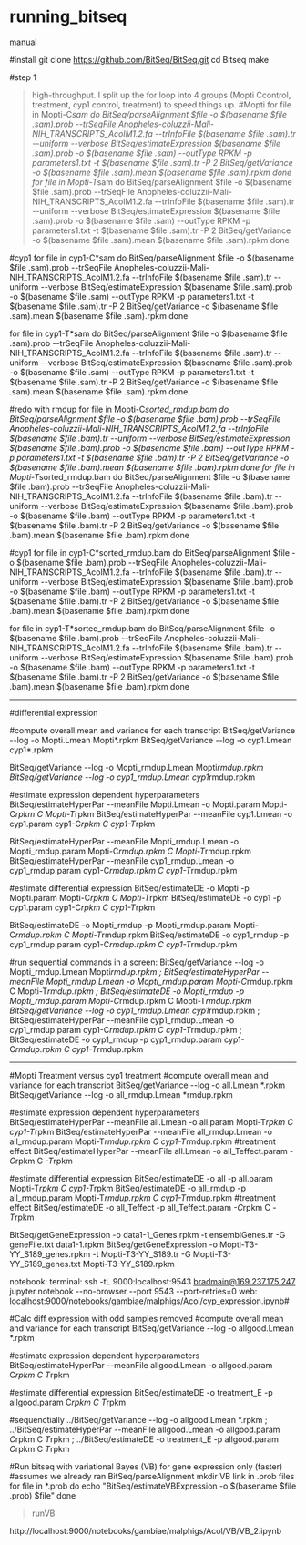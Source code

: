 # running_bitseq
[manual](http://bitseq.github.io/)

#install
git clone https://github.com/BitSeq/BitSeq.git
cd Bitseq
make

#step 1
>high-throughput. I split up the for loop into 4 groups (Mopti Ccontrol, treatment, cyp1 control, treatment) to speed things up.
#Mopti
for file in Mopti-C*sam
do
BitSeq/parseAlignment $file -o $(basename $file .sam).prob --trSeqFile Anopheles-coluzzii-Mali-NIH_TRANSCRIPTS_AcolM1.2.fa --trInfoFile $(basename $file .sam).tr --uniform --verbose
BitSeq/estimateExpression $(basename $file .sam).prob -o $(basename $file .sam) --outType RPKM -p parameters1.txt -t $(basename $file .sam).tr -P 2
BitSeq/getVariance -o $(basename $file .sam).mean $(basename $file .sam).rpkm
done
for file in Mopti-T*sam
do
BitSeq/parseAlignment $file -o $(basename $file .sam).prob --trSeqFile Anopheles-coluzzii-Mali-NIH_TRANSCRIPTS_AcolM1.2.fa --trInfoFile $(basename $file .sam).tr --uniform --verbose
BitSeq/estimateExpression $(basename $file .sam).prob -o $(basename $file .sam) --outType RPKM -p parameters1.txt -t $(basename $file .sam).tr -P 2
BitSeq/getVariance -o $(basename $file .sam).mean $(basename $file .sam).rpkm
done

#cyp1
for file in cyp1-C*sam
do
BitSeq/parseAlignment $file -o $(basename $file .sam).prob --trSeqFile Anopheles-coluzzii-Mali-NIH_TRANSCRIPTS_AcolM1.2.fa --trInfoFile $(basename $file .sam).tr --uniform --verbose
BitSeq/estimateExpression $(basename $file .sam).prob -o $(basename $file .sam) --outType RPKM -p parameters1.txt -t $(basename $file .sam).tr -P 2
BitSeq/getVariance -o $(basename $file .sam).mean $(basename $file .sam).rpkm
done

for file in cyp1-T*sam
do
BitSeq/parseAlignment $file -o $(basename $file .sam).prob --trSeqFile Anopheles-coluzzii-Mali-NIH_TRANSCRIPTS_AcolM1.2.fa --trInfoFile $(basename $file .sam).tr --uniform --verbose
BitSeq/estimateExpression $(basename $file .sam).prob -o $(basename $file .sam) --outType RPKM -p parameters1.txt -t $(basename $file .sam).tr -P 2
BitSeq/getVariance -o $(basename $file .sam).mean $(basename $file .sam).rpkm
done

#redo with rmdup
for file in Mopti-C*sorted_rmdup.bam
do
BitSeq/parseAlignment $file -o $(basename $file .bam).prob --trSeqFile Anopheles-coluzzii-Mali-NIH_TRANSCRIPTS_AcolM1.2.fa --trInfoFile $(basename $file .bam).tr --uniform --verbose
BitSeq/estimateExpression $(basename $file .bam).prob -o $(basename $file .bam) --outType RPKM -p parameters1.txt -t $(basename $file .bam).tr -P 2
BitSeq/getVariance -o $(basename $file .bam).mean $(basename $file .bam).rpkm
done
for file in Mopti-T*sorted_rmdup.bam
do
BitSeq/parseAlignment $file -o $(basename $file .bam).prob --trSeqFile Anopheles-coluzzii-Mali-NIH_TRANSCRIPTS_AcolM1.2.fa --trInfoFile $(basename $file .bam).tr --uniform --verbose
BitSeq/estimateExpression $(basename $file .bam).prob -o $(basename $file .bam) --outType RPKM -p parameters1.txt -t $(basename $file .bam).tr -P 2
BitSeq/getVariance -o $(basename $file .bam).mean $(basename $file .bam).rpkm
done

#cyp1
for file in cyp1-C*sorted_rmdup.bam
do
BitSeq/parseAlignment $file -o $(basename $file .bam).prob --trSeqFile Anopheles-coluzzii-Mali-NIH_TRANSCRIPTS_AcolM1.2.fa --trInfoFile $(basename $file .bam).tr --uniform --verbose
BitSeq/estimateExpression $(basename $file .bam).prob -o $(basename $file .bam) --outType RPKM -p parameters1.txt -t $(basename $file .bam).tr -P 2
BitSeq/getVariance -o $(basename $file .bam).mean $(basename $file .bam).rpkm
done

for file in cyp1-T*sorted_rmdup.bam
do
BitSeq/parseAlignment $file -o $(basename $file .bam).prob --trSeqFile Anopheles-coluzzii-Mali-NIH_TRANSCRIPTS_AcolM1.2.fa --trInfoFile $(basename $file .bam).tr --uniform --verbose
BitSeq/estimateExpression $(basename $file .bam).prob -o $(basename $file .bam) --outType RPKM -p parameters1.txt -t $(basename $file .bam).tr -P 2
BitSeq/getVariance -o $(basename $file .bam).mean $(basename $file .bam).rpkm
done


--------
#differential expression

#compute overall mean and variance for each transcript
BitSeq/getVariance --log -o Mopti.Lmean Mopti*.rpkm 
BitSeq/getVariance --log -o cyp1.Lmean cyp1*.rpkm 

BitSeq/getVariance --log -o Mopti_rmdup.Lmean Mopti*rmdup.rpkm 
BitSeq/getVariance --log -o cyp1_rmdup.Lmean cyp1*rmdup.rpkm 

#estimate expression dependent hyperparameters
BitSeq/estimateHyperPar --meanFile Mopti.Lmean -o Mopti.param Mopti-C*rpkm C Mopti-T*rpkm
BitSeq/estimateHyperPar --meanFile cyp1.Lmean -o cyp1.param cyp1-C*rpkm C cyp1-T*rpkm

BitSeq/estimateHyperPar --meanFile Mopti_rmdup.Lmean -o Mopti_rmdup.param Mopti-C*rmdup.rpkm C Mopti-T*rmdup.rpkm
BitSeq/estimateHyperPar --meanFile cyp1_rmdup.Lmean -o cyp1_rmdup.param cyp1-C*rmdup.rpkm C cyp1-T*rmdup.rpkm

#estimate differential expression
BitSeq/estimateDE -o Mopti -p Mopti.param Mopti-C*rpkm C Mopti-T*rpkm
BitSeq/estimateDE -o cyp1 -p cyp1.param cyp1-C*rpkm C cyp1-T*rpkm

BitSeq/estimateDE -o Mopti_rmdup -p Mopti_rmdup.param Mopti-C*rmdup.rpkm C Mopti-T*rmdup.rpkm
BitSeq/estimateDE -o cyp1_rmdup -p cyp1_rmdup.param cyp1-C*rmdup.rpkm C cyp1-T*rmdup.rpkm

#run sequential commands in a screen:
BitSeq/getVariance --log -o Mopti_rmdup.Lmean Mopti*rmdup.rpkm ; BitSeq/estimateHyperPar --meanFile Mopti_rmdup.Lmean -o Mopti_rmdup.param Mopti-C*rmdup.rpkm C Mopti-T*rmdup.rpkm ; BitSeq/estimateDE -o Mopti_rmdup -p Mopti_rmdup.param Mopti-C*rmdup.rpkm C Mopti-T*rmdup.rpkm
BitSeq/getVariance --log -o cyp1_rmdup.Lmean cyp1*rmdup.rpkm ; BitSeq/estimateHyperPar --meanFile cyp1_rmdup.Lmean -o cyp1_rmdup.param cyp1-C*rmdup.rpkm C cyp1-T*rmdup.rpkm ; BitSeq/estimateDE -o cyp1_rmdup -p cyp1_rmdup.param cyp1-C*rmdup.rpkm C cyp1-T*rmdup.rpkm


------------

#Mopti Treatment versus cyp1 treatment
#compute overall mean and variance for each transcript
BitSeq/getVariance --log -o all.Lmean *.rpkm 
BitSeq/getVariance --log -o all_rmdup.Lmean *rmdup.rpkm 

#estimate expression dependent hyperparameters
BitSeq/estimateHyperPar --meanFile all.Lmean -o all.param Mopti-T*rpkm C cyp1-T*rpkm
BitSeq/estimateHyperPar --meanFile all_rmdup.Lmean -o all_rmdup.param Mopti-T*rmdup.rpkm C cyp1-T*rmdup.rpkm
  #treatment effect
  BitSeq/estimateHyperPar --meanFile all.Lmean -o all_Teffect.param *-C*rpkm C *-T*rpkm 


#estimate differential expression
BitSeq/estimateDE -o all -p all.param Mopti-T*rpkm C cyp1-T*rpkm
BitSeq/estimateDE -o all_rmdup -p all_rmdup.param Mopti-T*rmdup.rpkm C cyp1-T*rmdup.rpkm
  #treatment effect
  BitSeq/estimateDE -o all_Teffect -p all_Teffect.param *-C*rpkm C *-T*rpkm

BitSeq/getGeneExpression -o data1-1_Genes.rpkm -t ensemblGenes.tr -G geneFile.txt data1-1.rpkm
BitSeq/getGeneExpression -o Mopti-T3-YY_S189_genes.rpkm -t Mopti-T3-YY_S189.tr -G Mopti-T3-YY_S189_genes.txt Mopti-T3-YY_S189.rpkm

notebook:
terminal:
ssh -tL 9000:localhost:9543 bradmain@169.237.175.247 jupyter notebook --no-browser --port 9543 --port-retries=0
web:
localhost:9000/notebooks/gambiae/malphigs/Acol/cyp_expression.ipynb#


#Calc diff expression with odd samples removed
#compute overall mean and variance for each transcript
BitSeq/getVariance --log -o allgood.Lmean *.rpkm 

#estimate expression dependent hyperparameters
BitSeq/estimateHyperPar --meanFile allgood.Lmean -o allgood.param C*rpkm C T*rpkm


#estimate differential expression
BitSeq/estimateDE -o treatment_E -p allgood.param C*rpkm C T*rpkm

#sequenctially
../BitSeq/getVariance --log -o allgood.Lmean *.rpkm ; ../BitSeq/estimateHyperPar --meanFile allgood.Lmean -o allgood.param *C*rpkm C *T*rpkm ; ../BitSeq/estimateDE -o treatment_E -p allgood.param *C*rpkm C *T*rpkm


#Run bitseq with variational Bayes (VB) for gene expression only (faster)
#assumes we already ran BitSeq/parseAlignment
mkdir VB
link in .prob files
for file in *.prob
do
echo "BitSeq/estimateVBExpression -o $(basename $file .prob) $file"
done
> runVB

http://localhost:9000/notebooks/gambiae/malphigs/Acol/VB/VB_2.ipynb

